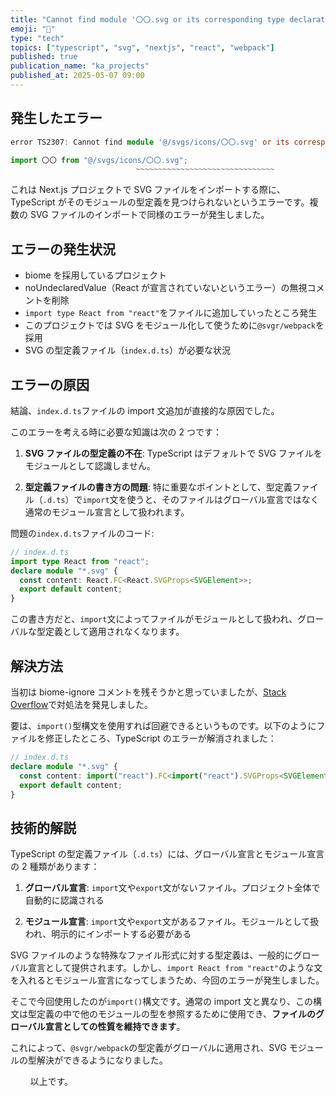 ```yaml
---
title: "Cannot find module '〇〇.svg or its corresponding type declarations の解決"
emoji: "🎨"
type: "tech"
topics: ["typescript", "svg", "nextjs", "react", "webpack"]
published: true
publication_name: "ka_projects"
published_at: 2025-05-07 09:00
---
```


## 発生したエラー

```typescript
error TS2307: Cannot find module '@/svgs/icons/〇〇.svg' or its corresponding type declarations.

import 〇〇 from "@/svgs/icons/〇〇.svg";
                            ~~~~~~~~~~~~~~~~~~~~~~~~~~~~~~~
```

これは Next.js プロジェクトで SVG ファイルをインポートする際に、TypeScript がそのモジュールの型定義を見つけられないというエラーです。複数の SVG ファイルのインポートで同様のエラーが発生しました。

## エラーの発生状況

- biome を採用しているプロジェクト
- noUndeclaredValue（React が宣言されていないというエラー）の無視コメントを削除
- `import type React from "react"`をファイルに追加していったところ発生
- このプロジェクトでは SVG をモジュール化して使うために`@svgr/webpack`を採用
- SVG の型定義ファイル（`index.d.ts`）が必要な状況

## エラーの原因

結論、`index.d.ts`ファイルの import 文追加が直接的な原因でした。

このエラーを考える時に必要な知識は次の 2 つです：

1. **SVG ファイルの型定義の不在**: TypeScript はデフォルトで SVG ファイルをモジュールとして認識しません。

2. **型定義ファイルの書き方の問題**: 特に重要なポイントとして、型定義ファイル（`.d.ts`）で`import`文を使うと、そのファイルはグローバル宣言ではなく通常のモジュール宣言として扱われます。

問題の`index.d.ts`ファイルのコード:

```typescript
// index.d.ts
import type React from "react";
declare module "*.svg" {
  const content: React.FC<React.SVGProps<SVGElement>>;
  export default content;
}
```

この書き方だと、`import`文によってファイルがモジュールとして扱われ、グローバルな型定義として適用されなくなります。

## 解決方法

当初は biome-ignore コメントを残そうかと思っていましたが、[Stack Overflow](https://stackoverflow.com/questions/39040108/import-class-in-definition-file-d-ts#answer-51114250)で対処法を発見しました。

要は、`import()`型構文を使用すれば回避できるというものです。以下のようにファイルを修正したところ、TypeScript のエラーが解消されました：

```typescript
// index.d.ts
declare module "*.svg" {
  const content: import("react").FC<import("react").SVGProps<SVGElement>>;
  export default content;
}
```

## 技術的解説

TypeScript の型定義ファイル（`.d.ts`）には、グローバル宣言とモジュール宣言の 2 種類があります：

1. **グローバル宣言**: `import`文や`export`文がないファイル。プロジェクト全体で自動的に認識される

2. **モジュール宣言**: `import`文や`export`文があるファイル。モジュールとして扱われ、明示的にインポートする必要がある

SVG ファイルのような特殊なファイル形式に対する型定義は、一般的にグローバル宣言として提供されます。しかし、`import React from "react"`のような文を入れるとモジュール宣言になってしまうため、今回のエラーが発生しました。

そこで今回使用したのが`import()`構文です。通常の import 文と異なり、この構文は型定義の中で他のモジュールの型を参照するために使用でき、**ファイルのグローバル宣言としての性質を維持できます**。

これによって、`@svgr/webpack`の型定義がグローバルに適用され、SVG モジュールの型解決ができるようになりました。

&nbsp;
&nbsp;
&nbsp;
&nbsp;
以上です。
